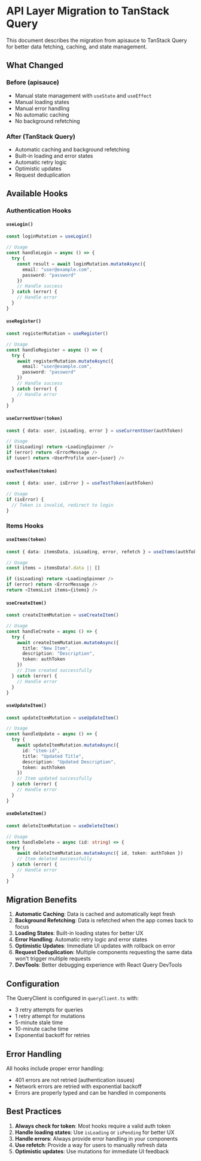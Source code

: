 # API Layer Migration to TanStack Query

This document describes the migration from apisauce to TanStack Query for better data fetching, caching, and state management.

## What Changed

### Before (apisauce)
- Manual state management with `useState` and `useEffect`
- Manual loading states
- Manual error handling
- No automatic caching
- No background refetching

### After (TanStack Query)
- Automatic caching and background refetching
- Built-in loading and error states
- Automatic retry logic
- Optimistic updates
- Request deduplication

## Available Hooks

### Authentication Hooks

#### `useLogin()`
```typescript
const loginMutation = useLogin()

// Usage
const handleLogin = async () => {
  try {
    const result = await loginMutation.mutateAsync({ 
      email: "user@example.com", 
      password: "password" 
    })
    // Handle success
  } catch (error) {
    // Handle error
  }
}
```

#### `useRegister()`
```typescript
const registerMutation = useRegister()

// Usage
const handleRegister = async () => {
  try {
    await registerMutation.mutateAsync({ 
      email: "user@example.com", 
      password: "password" 
    })
    // Handle success
  } catch (error) {
    // Handle error
  }
}
```

#### `useCurrentUser(token)`
```typescript
const { data: user, isLoading, error } = useCurrentUser(authToken)

// Usage
if (isLoading) return <LoadingSpinner />
if (error) return <ErrorMessage />
if (user) return <UserProfile user={user} />
```

#### `useTestToken(token)`
```typescript
const { data: user, isError } = useTestToken(authToken)

// Usage
if (isError) {
  // Token is invalid, redirect to login
}
```

### Items Hooks

#### `useItems(token)`
```typescript
const { data: itemsData, isLoading, error, refetch } = useItems(authToken)

// Usage
const items = itemsData?.data || []

if (isLoading) return <LoadingSpinner />
if (error) return <ErrorMessage />
return <ItemsList items={items} />
```

#### `useCreateItem()`
```typescript
const createItemMutation = useCreateItem()

// Usage
const handleCreate = async () => {
  try {
    await createItemMutation.mutateAsync({
      title: "New Item",
      description: "Description",
      token: authToken
    })
    // Item created successfully
  } catch (error) {
    // Handle error
  }
}
```

#### `useUpdateItem()`
```typescript
const updateItemMutation = useUpdateItem()

// Usage
const handleUpdate = async () => {
  try {
    await updateItemMutation.mutateAsync({
      id: "item-id",
      title: "Updated Title",
      description: "Updated Description",
      token: authToken
    })
    // Item updated successfully
  } catch (error) {
    // Handle error
  }
}
```

#### `useDeleteItem()`
```typescript
const deleteItemMutation = useDeleteItem()

// Usage
const handleDelete = async (id: string) => {
  try {
    await deleteItemMutation.mutateAsync({ id, token: authToken })
    // Item deleted successfully
  } catch (error) {
    // Handle error
  }
}
```

## Migration Benefits

1. **Automatic Caching**: Data is cached and automatically kept fresh
2. **Background Refetching**: Data is refetched when the app comes back to focus
3. **Loading States**: Built-in loading states for better UX
4. **Error Handling**: Automatic retry logic and error states
5. **Optimistic Updates**: Immediate UI updates with rollback on error
6. **Request Deduplication**: Multiple components requesting the same data won't trigger multiple requests
7. **DevTools**: Better debugging experience with React Query DevTools

## Configuration

The QueryClient is configured in `queryClient.ts` with:
- 3 retry attempts for queries
- 1 retry attempt for mutations
- 5-minute stale time
- 10-minute cache time
- Exponential backoff for retries

## Error Handling

All hooks include proper error handling:
- 401 errors are not retried (authentication issues)
- Network errors are retried with exponential backoff
- Errors are properly typed and can be handled in components

## Best Practices

1. **Always check for token**: Most hooks require a valid auth token
2. **Handle loading states**: Use `isLoading` or `isPending` for better UX
3. **Handle errors**: Always provide error handling in your components
4. **Use refetch**: Provide a way for users to manually refresh data
5. **Optimistic updates**: Use mutations for immediate UI feedback 